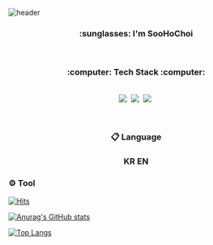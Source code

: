 ![header](https://capsule-render.vercel.app/api?type=slice&color=gradient&text=Hello😄&height=200&fontSize=50)
<h3 align="center">:sunglasses: I'm SooHoChoi</h3>
<br>

<h3 align="center">:computer: Tech Stack :computer:</h3>

<p align="center">
  <br>
  <img src="https://img.shields.io/badge/Python-3766AB?style=flat-square&logo=Python&logoColor=white"/></a>&nbsp 
  <img src="https://img.shields.io/badge/C-A8B9CC?style=flat-square&logo=C&logoColor=white"/></a>&nbsp
  <img src="https://img.shields.io/badge/MS Access-A4373A?style=flat-square&logo=Microsoft Access&logoColor=white"/></a>&nbsp
  
</p>

<br>

<h3 align="center">📋 Language</h3>
<h3 align="center">KR EN</h3>

### ⚙️ Tool

[![Hits](https://hits.seeyoufarm.com/api/count/incr/badge.svg?url=https%3A%2F%2Fgithub.com%2FHo-Pe%2Fhit-counter&count_bg=%23000000&title_bg=%238E8E8E&icon=github.svg&icon_color=%23000000&title=hits&edge_flat=false)](https://hits.seeyoufarm.com)

[![Anurag's GitHub stats](https://github-readme-stats.vercel.app/api?username=Ho-Pe&count_private=true&show_icons=true&theme=dracula)](https://github.com/anuraghazra/github-readme-stats)
 
[![Top Langs](https://github-readme-stats.vercel.app/api/top-langs/?username=Ho-Pe&theme=dracula)](https://github.com/anuraghazra/github-readme-stats)
